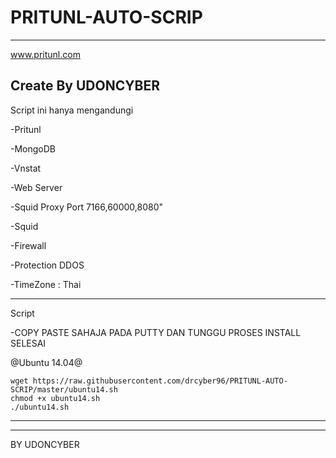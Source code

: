# PRITUNL-AUTO-SCRIP

-----------------------------------------
www.pritunl.com

Create By UDONCYBER
-----------------------------------------



Script ini hanya mengandungi

-Pritunl

-MongoDB

-Vnstat

-Web Server

-Squid Proxy Port 7166,60000,8080"

-Squid

-Firewall

-Protection DDOS

-TimeZone : Thai

-----------------------------------------

Script


-COPY PASTE SAHAJA PADA PUTTY DAN TUNGGU PROSES INSTALL SELESAI


@Ubuntu 14.04@

````````
wget https://raw.githubusercontent.com/drcyber96/PRITUNL-AUTO-SCRIP/master/ubuntu14.sh
chmod +x ubuntu14.sh
./ubuntu14.sh
````````

-----------------------------------------


-----------------------------------------



BY UDONCYBER


